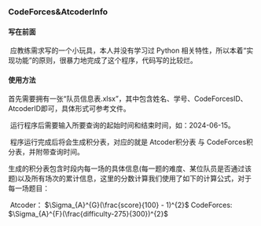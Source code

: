 ### CodeForces&AtcoderInfo

#### 写在前面

​	应教练需求写的一个小玩具，本人并没有学习过 Python 相关特性，所以本着“实现功能”的原则，很暴力地完成了这个程序，代码写的比较烂。

#### 使用方法

​	首先需要拥有一张“队员信息表.xlsx”，其中包含姓名、学号、CodeForcesID、AtcoderID即可，具体形式可参考文件。

​	运行程序后需要输入所要查询的起始时间和结束时间，如：2024-06-15。

​	程序运行完成后将会生成积分表，对应的就是 Atcoder积分表 与 CodeForces积分表，并附带查询时间。

​	生成的积分表包含时段内每一场的具体信息(每一题的难度、某位队员是否通过该题)以及所有场次的累计信息，这里的分数计算我们使用了如下的计算公式，对于每一场题目：

​	Atcoder： $\Sigma_{A}^{G}(\frac{score}{100} - 1)^{2}$                        CodeForces: $\Sigma_{A}^{F}(\frac{difficulty-275}{300})^{2}$

